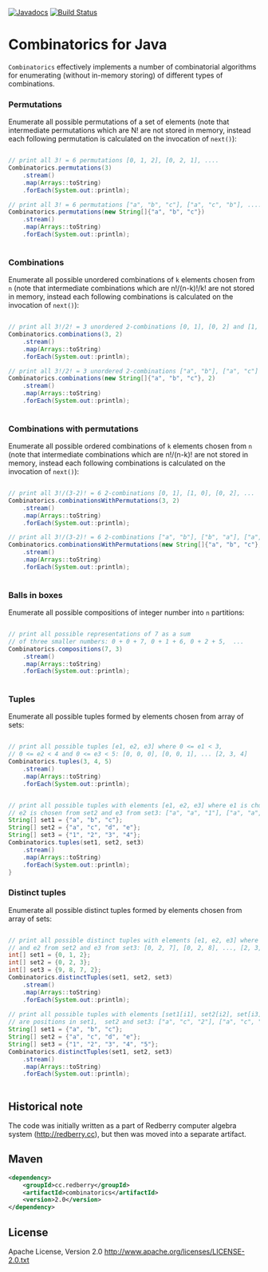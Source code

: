 [![Javadocs](http://www.javadoc.io/badge/cc.redberry/combinatorics.svg)](http://www.javadoc.io/doc/cc.redberry/combinatorics) [![Build Status](https://travis-ci.org/PoslavskySV/combinatorics.svg?branch=master)](https://travis-ci.org/PoslavskySV/combinatorics)

# Combinatorics for Java
`Combinatorics` effectively implements a number of combinatorial algorithms for enumerating (without in-memory storing) of different types of combinations.

### Permutations

Enumerate all possible permutations of a set of elements (note that intermediate permutations which are N! are not stored in memory, instead each following permutation is calculated on the invocation of `next()`):

```java

// print all 3! = 6 permutations [0, 1, 2], [0, 2, 1], ....
Combinatorics.permutations(3)
    .stream()
    .map(Arrays::toString)
    .forEach(System.out::println);

// print all 3! = 6 permutations ["a", "b", "c"], ["a", "c", "b"], ....
Combinatorics.permutations(new String[]{"a", "b", "c"})
    .stream()
    .map(Arrays::toString)
    .forEach(System.out::println);
  
```

### Combinations

Enumerate all possible unordered combinations of `k` elements chosen from `n` (note that intermediate combinations which are n!/(n-k)!/k! are not stored in memory, instead each following combinations is calculated on the invocation of `next()`):

```java

// print all 3!/2! = 3 unordered 2-combinations [0, 1], [0, 2] and [1, 2]
Combinatorics.combinations(3, 2)
    .stream()
    .map(Arrays::toString)
    .forEach(System.out::println);

// print all 3!/2! = 3 unordered 2-combinations ["a", "b"], ["a", "c"] and ["b", "c"]
Combinatorics.combinations(new String[]{"a", "b", "c"}, 2)
    .stream()
    .map(Arrays::toString)
    .forEach(System.out::println);
  
```

### Combinations with permutations

Enumerate all possible ordered combinations of `k` elements chosen from `n` (note that intermediate combinations which are n!/(n-k)! are not stored in memory, instead each following combinations is calculated on the invocation of `next()`):

```java

// print all 3!/(3-2)! = 6 2-combinations [0, 1], [1, 0], [0, 2], ...
Combinatorics.combinationsWithPermutations(3, 2)
    .stream()
    .map(Arrays::toString)
    .forEach(System.out::println);

// print all 3!/(3-2)! = 6 2-combinations ["a", "b"], ["b", "a"], ["a", "c"], ...
Combinatorics.combinationsWithPermutations(new String[]{"a", "b", "c"}, 2)
    .stream()
    .map(Arrays::toString)
    .forEach(System.out::println);
  
```

### Balls in boxes

Enumerate all possible compositions of integer number into `n` partitions:

```java

// print all possible representations of 7 as a sum 
// of three smaller numbers: 0 + 0 + 7, 0 + 1 + 6, 0 + 2 + 5,  ...
Combinatorics.compositions(7, 3)
    .stream()
    .map(Arrays::toString)
    .forEach(System.out::println);
    
```

### Tuples

Enumerate all possible tuples formed by elements chosen from array of sets:

```java

// print all possible tuples [e1, e2, e3] where 0 <= e1 < 3,
// 0 <= e2 < 4 and 0 <= e3 < 5: [0, 0, 0], [0, 0, 1], ... [2, 3, 4]
Combinatorics.tuples(3, 4, 5)
    .stream()
    .map(Arrays::toString)
    .forEach(System.out::println);


// print all possible tuples with elements [e1, e2, e3] where e1 is chosen from set1,
// e2 is chosen from set2 and e3 from set3: ["a", "a", "1"], ["a", "a", "2], ..., ["c", "e", "4"]
String[] set1 = {"a", "b", "c"};
String[] set2 = {"a", "c", "d", "e"};
String[] set3 = {"1", "2", "3", "4"};
Combinatorics.tuples(set1, set2, set3)
    .stream()
    .map(Arrays::toString)
    .forEach(System.out::println);
}

```

### Distinct tuples

Enumerate all possible distinct tuples formed by elements chosen from array of sets:

```java

// print all possible distinct tuples with elements [e1, e2, e3] where e1 is chosen from set1
// and e2 from set2 and e3 from set3: [0, 2, 7], [0, 2, 8], ..., [2, 3, 9]
int[] set1 = {0, 1, 2};
int[] set2 = {0, 2, 3};
int[] set3 = {9, 8, 7, 2};
Combinatorics.distinctTuples(set1, set2, set3)
    .stream()
    .map(Arrays::toString)
    .forEach(System.out::println);
    
// print all possible tuples with elements [set1[i1], set2[i2], set[i3]] where i1 != i2 != i3 
// are positions in set1,  set2 and set3: ["a", "c", "2"], ["a", "c", "3"], ...
String[] set1 = {"a", "b", "c"};
String[] set2 = {"a", "c", "d", "e"};
String[] set3 = {"1", "2", "3", "4", "5"};
Combinatorics.distinctTuples(set1, set2, set3)
    .stream()
    .map(Arrays::toString)
    .forEach(System.out::println);    
    
```

## Historical note

The code was initially written as a part of Redberry computer algebra system (http://redberry.cc), but then was moved into a separate artifact.

## Maven

```xml
<dependency>
    <groupId>cc.redberry</groupId>
    <artifactId>combinatorics</artifactId>
    <version>2.0</version>
</dependency>
```

## License

Apache License, Version 2.0 http://www.apache.org/licenses/LICENSE-2.0.txt
